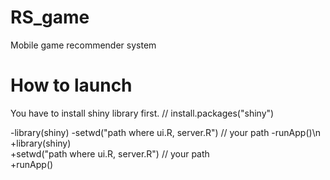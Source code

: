 # RS_game
Mobile game recommender system
 # How to launch
  You have to install shiny library first. // install.packages("shiny")
  
 -library(shiny)
 -setwd("path where ui.R, server.R") // your path
 -runApp()\n
 +library(shiny)<br/>
 +setwd("path where ui.R, server.R") // your path<br/>
 +runApp()<br/>
